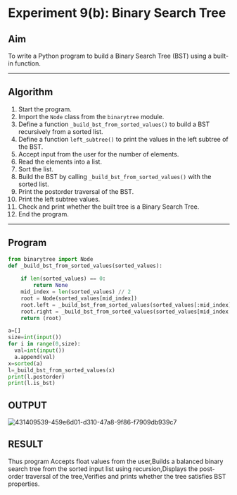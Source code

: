 # Experiment 9(b): Binary Search Tree

## Aim
To write a Python program to build a Binary Search Tree (BST) using a built-in function.

---

## Algorithm

1. Start the program.
2. Import the `Node` class from the `binarytree` module.
3. Define a function `_build_bst_from_sorted_values()` to build a BST recursively from a sorted list.
4. Define a function `left_subtree()` to print the values in the left subtree of the BST.
5. Accept input from the user for the number of elements.
6. Read the elements into a list.
7. Sort the list.
8. Build the BST by calling `_build_bst_from_sorted_values()` with the sorted list.
9. Print the postorder traversal of the BST.
10. Print the left subtree values.
11. Check and print whether the built tree is a Binary Search Tree.
12. End the program.

---

## Program

```python
from binarytree import Node
def _build_bst_from_sorted_values(sorted_values):
    
    if len(sorted_values) == 0:
        return None
    mid_index = len(sorted_values) // 2
    root = Node(sorted_values[mid_index])
    root.left = _build_bst_from_sorted_values(sorted_values[:mid_index])
    root.right = _build_bst_from_sorted_values(sorted_values[mid_index + 1 :])  
    return (root)

a=[]
size=int(input())
for i in range(0,size):
  val=int(input())
  a.append(val)
x=sorted(a)
l=_build_bst_from_sorted_values(x)
print(l.postorder)
print(l.is_bst)

```

## OUTPUT

![431409539-459e6d01-d310-47a8-9f86-f7909db939c7](https://github.com/user-attachments/assets/a8f20b13-b760-4768-b033-ab48037824f0)


## RESULT
Thus program Accepts float values from the user,Builds a balanced binary search tree from the sorted input list using recursion,Displays the post-order traversal of the tree,Verifies and prints whether the tree satisfies BST properties.
